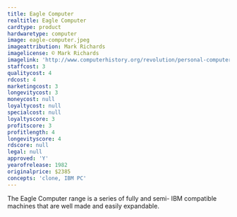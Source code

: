 ```yaml
---
title: Eagle Computer
realtitle: Eagle Computer
cardtype: product
hardwaretype: computer
image: eagle-computer.jpeg
imageattribution: Mark Richards
imagelicense: © Mark Richards
imagelink: 'http://www.computerhistory.org/revolution/personal-computers/17/302/1186'
staffcost: 3
qualitycost: 4
rdcost: 4
marketingcost: 3
longevitycost: 3
moneycost: null
loyaltycost: null
specialcost: null
loyaltyscore: 3
profitscore: 3
profitlength: 4
longevityscore: 4
rdscore: null
legal: null
approved: 'Y'
yearofrelease: 1982
originalprice: $2385
concepts: 'clone, IBM PC'
---
```


The Eagle Computer range is a series of fully and semi- IBM compatible machines that are well made and easily expandable.
